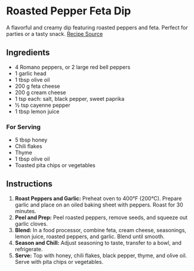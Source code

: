 # Roasted Pepper Feta Dip

A flavorful and creamy dip featuring roasted peppers and feta. Perfect for parties or a tasty snack. [Recipe Source](https://www.servingdumplings.com/recipes/roasted-pepper-feta-dip/)

## Ingredients

- 4 Romano peppers, or 2 large red bell peppers
- 1 garlic head
- 1 tbsp olive oil
- 200 g feta cheese
- 200 g cream cheese
- 1 tsp each: salt, black pepper, sweet paprika
- ½ tsp cayenne pepper
- 1 tbsp lemon juice

### For Serving

- 5 tbsp honey
- Chili flakes
- Thyme
- 1 tbsp olive oil
- Toasted pita chips or vegetables

## Instructions

1. **Roast Peppers and Garlic:** Preheat oven to 400°F (200°C). Prepare garlic and place on an oiled baking sheet with peppers. Roast for 30 minutes.
2. **Peel and Prep:** Peel roasted peppers, remove seeds, and squeeze out garlic cloves.
3. **Blend:** In a food processor, combine feta, cream cheese, seasonings, lemon juice, roasted peppers, and garlic. Blend until smooth.
4. **Season and Chill:** Adjust seasoning to taste, transfer to a bowl, and refrigerate.
5. **Serve:** Top with honey, chili flakes, black pepper, thyme, and olive oil. Serve with pita chips or vegetables.
